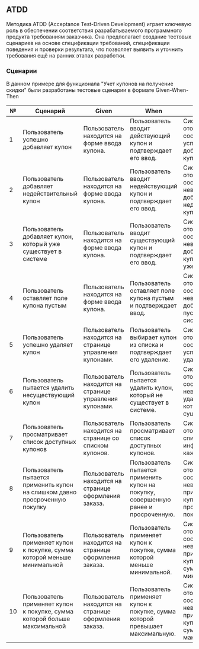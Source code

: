 
## ATDD

Методика ATDD (Acceptance Test-Driven Development) играет ключевую роль в обеспечении соответствия разрабатываемого программного продукта требованиям заказчика. Она предполагает создание тестовых сценариев на основе спецификации требований, спецификации поведения и проверки результата, что позволяет выявить и уточнить требования ещё на ранних этапах разработки.

### Сценарии

В данном примере для функционала "Учет купонов на получение скидки" были разработаны тестовые сценарии в формате Given-When-Then

| № | Сценарий | Given | When | Then |
|---|---|---|---|---|
| 1 | Пользователь успешно добавляет купон | Пользователь находится на форме ввода купона. | Пользователь вводит действующий купон и подтверждает его ввод. | Система отображает сообщение об успешном добавлении купона в систему. |
| 2 | Пользователь добавляет недействительный купон | Пользователь находится на форме ввода купона. | Пользователь вводит недействующий купон и подтверждает его ввод. | Система отображает сообщение о невозможности добавления недействительного купона в систему. |
| 3 | Пользователь добавляет купон, который уже существует в системе | Пользователь находится на форме ввода купона. | Пользователь вводит существующий купон и подтверждает его ввод. | Система отображает сообщение о невозможности добавления купона, который уже существует. |
| 4 | Пользователь оставляет поле купона пустым | Пользователь находится на форме ввода купона. | Пользователь оставляет поле купона пустым и подтверждает ввод. | Система отображает сообщение о невозможности добавления пустого купона в систему. |
| 5 | Пользователь успешно удаляет купон | Пользователь находится на странице управления купонами. | Пользователь выбирает купон из списка и подтверждает его удаление. | Система отображает сообщение об успешном удалении. |
| 6 | Пользователь пытается удалить несуществующий купон | Пользователь находится на странице управления купонами. | Пользователь пытается удалить купон, который не существует в системе. | Система отображает сообщение о невозможности удаления купона, который не существует. |
| 7 | Пользователь просматривает список доступных купонов | Пользователь находится на странице со списком купонов. | Пользователь просматривает список доступных купонов. | Система отображает список купонов с информацией о каждом из них. |
| 8 | Пользователь пытается применить купон на слишком давно просроченную покупку | Пользователь находится на странице оформления заказа. | Пользователь пытается применить купон на покупку, совершенную ранее и просроченную. | Система отображает сообщение о невозможности применения купона на просроченную покупку. |
| 9 | Пользователь применяет купон к покупке, сумма которой меньше минимальной | Пользователь находится на странице оформления заказа. | Пользователь применяет купон к покупке, сумма которой меньше минимальной. | Система отображает сообщение о невозможности применения купона к покупке с суммой ниже минимальной. |
| 10 | Пользователь применяет купон к покупке, сумма которой больше максимальной | Пользователь находится на странице оформления заказа. | Пользователь применяет купон к покупке, сумма которой превышает максимальную. | Система отображает сообщение о невозможности применения купона к покупке с суммой выше максимальной. |
